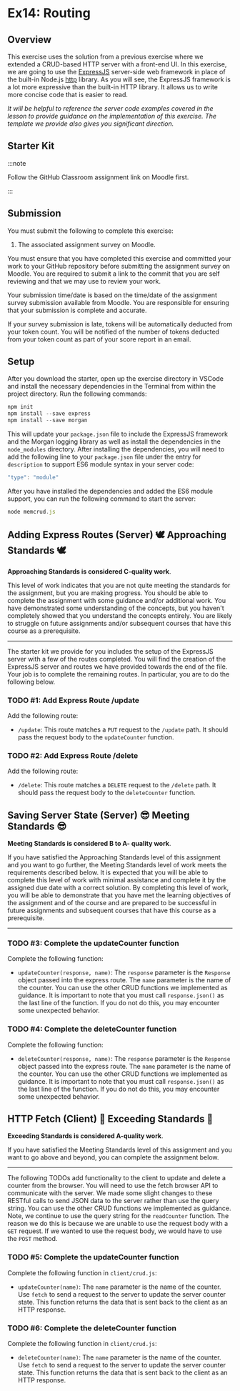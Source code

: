 # Ex14: Routing

## Overview

This exercise uses the solution from a previous exercise where we extended a CRUD-based HTTP server with a front-end UI. In this exercise, we are going to use the [ExpressJS](https://expressjs.com/) server-side web framework in place of the built-in Node.js [http](https://nodejs.org/api/http.html) library. As you will see, the ExpressJS framework is a lot more expressive than the built-in HTTP library. It allows us to write more concise code that is easier to read.

_It will be helpful to reference the server code examples covered in the lesson to provide guidance on the implementation of this exercise. The template we provide also gives you significant direction._


## Starter Kit

:::note

Follow the GitHub Classroom assignment link on Moodle first.

:::

## Submission

You must submit the following to complete this exercise:

1. The associated assignment survey on Moodle.

You must ensure that you have completed this exercise and committed your work to your GitHub repository before submitting the assignment survey on Moodle. You are required to submit a link to the commit that you are self reviewing and that we may use to review your work.

Your submission time/date is based on the time/date of the assignment survey submission available from Moodle. You are responsible for ensuring that your submission is complete and accurate.

If your survey submission is late, tokens will be automatically deducted from your token count. You will be notified of the number of tokens deducted from your token count as part of your score report in an email.

## Setup

After you download the starter, open up the exercise directory in VSCode and install the necessary dependencies in the Terminal from within the project directory. Run the following commands:



```js
npm init
npm install --save express
npm install --save morgan
```


This will update your `package.json` file to include the ExpressJS framework and the Morgan logging library as well as install the dependencies in the `node_modules` directory. After installing the dependencies, you will need to add the following line to your `package.json` file under the entry for `description` to support ES6 module syntax in your server code:



```js
"type": "module"
```

After you have installed the dependencies and added the ES6 module support, you can run the following command to start the server:


```js
node memcrud.js
```

## Adding Express Routes (Server) 🕊️ Approaching Standards 🕊️

**Approaching Standards is considered C-quality work**.

This level of work indicates that you are not quite meeting the standards for the assignment, but you are making progress. You should be able to complete the assignment with some guidance and/or additional work. You have demonstrated some understanding of the concepts, but you haven't completely showed that you understand the concepts entirely. You are likely to struggle on future assignments and/or subsequent courses that have this course as a prerequisite.

---

The starter kit we provide for you includes the setup of the ExpressJS server with a few of the routes completed. You will find the creation of the ExpressJS server and routes we have provided towards the end of the file. Your job is to complete the remaining routes. In particular, you are to do the following below.

### TODO #1: Add Express Route /update

Add the following route:

- `/update`: This route matches a `PUT` request to the `/update` path. It should pass the request body to the `updateCounter` function.

### TODO #2: Add Express Route /delete

Add the following route:

- `/delete`: This route matches a `DELETE` request to the `/delete` path. It should pass the request body to the `deleteCounter` function.

## Saving Server State (Server) 😎 Meeting Standards 😎

**Meeting Standards is considered B to A- quality work**.

If you have satisfied the Approaching Standards level of this assignment and you want to go further, the Meeting Standards level of work meets the requirements described below. It is expected that you will be able to complete this level of work with minimal assistance and complete it by the assigned due date with a correct solution. By completing this level of work, you will be able to demonstrate that you have met the learning objectives of the assignment and of the course and are prepared to be successful in future assignments and subsequent courses that have this course as a prerequisite.

---

### TODO #3: Complete the updateCounter function

Complete the following function:

- `updateCounter(response, name)`: The `response` parameter is the `Response` object passed into the express route. The `name` parameter is the name of the counter. You can use the other CRUD functions we implemented as guidance. It is important to note that you must call `response.json()` as the last line of the function. If you do not do this, you may encounter some unexpected behavior.

### TODO #4: Complete the deleteCounter function

Complete the following function:

- `deleteCounter(response, name)`: The `response` parameter is the `Response` object passed into the express route. The `name` parameter is the name of the counter. You can use the other CRUD functions we implemented as guidance. It is important to note that you must call `response.json()` as the last line of the function. If you do not do this, you may encounter some unexpected behavior.

## HTTP Fetch (Client) 🚀 Exceeding Standards 🚀

**Exceeding Standards is considered A-quality work**.

If you have satisfied the Meeting Standards level of this assignment and you want to go above and beyond, you can complete the assignment below.

---

The following TODOs add functionality to the client to update and delete a counter from the browser. You will need to use the fetch browser API to communicate with the server. We made some slight changes to these RESTful calls to send JSON data to the server rather than use the query string. You can use the other CRUD functions we implemented as guidance. Note, we continue to use the query string for the `readCounter` function. The reason we do this is because we are unable to use the request body with a `GET` request. If we wanted to use the request body, we would have to use the `POST` method.


### TODO #5: Complete the updateCounter function

Complete the following function in `client/crud.js`:

- `updateCounter(name)`: The `name` parameter is the name of the counter. Use `fetch` to send a request to the server to update the server counter state. This function returns the data that is sent back to the client as an HTTP response.

### TODO #6: Complete the deleteCounter function

Complete the following function in `client/crud.js`:

- `deleteCounter(name)`: The `name` parameter is the name of the counter. Use `fetch` to send a request to the server to update the server counter state. This function returns the data that is sent back to the client as an HTTP response.
